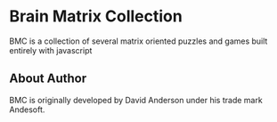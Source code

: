 # Brain Matrix Collection
BMC is a collection of several matrix oriented puzzles
and games built entirely with javascript

## About Author 
BMC is originally developed by David Anderson under his trade mark
Andesoft. 